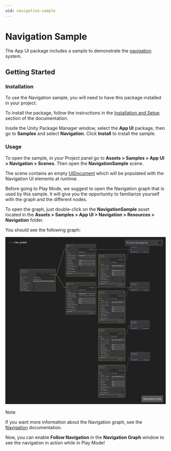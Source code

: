 ```yaml
---
uid: navigation-sample
---
```


# Navigation Sample

The App UI package includes a sample to demonstrate the [navigation](xref:navigation) system.

## Getting Started

### Installation

To use the Navigation sample, you will need to have this package installed in your project.

To install the package, follow the instructions in the [Installation and Setup](xref:setup)
section of the documentation.

Inside the Unity Package Manager window, select the **App UI** package, then
go to **Samples** and select **Navigation**. Click **Install** to install the sample.

### Usage

To open the sample, in your Project panel go to
**Assets > Samples > App UI > Navigation > Scenes**. Then open the **NavigationSample** scene.

The scene contains an empty [UIDocument](xref:UnityEngine.UIElements.UIDocument) which will be populated
with the Navigation UI elements at runtime.

Before going to Play Mode, we suggest to open the Navigation graph that is used by this sample. it will give you
the opportunity to familiarize yourself with the graph and the different nodes.

To open the graph, just double-click on the **NavigationSample** asset located in
the **Assets > Samples > App UI > Navigation > Resources > Navigation** folder.

You should see the following graph:

<p align="center">
  <img src="images/navigation-graph.png" alt="Navigation Graph">
</p>

> [!NOTE]
> If you want more information about the Navigation graph, see the [Navigation](xref:navigation) documentation.

Now, you can enable **Follow Navigation** in
the **Navigation Graph** window to see the navigation in
action while in Play Mode!